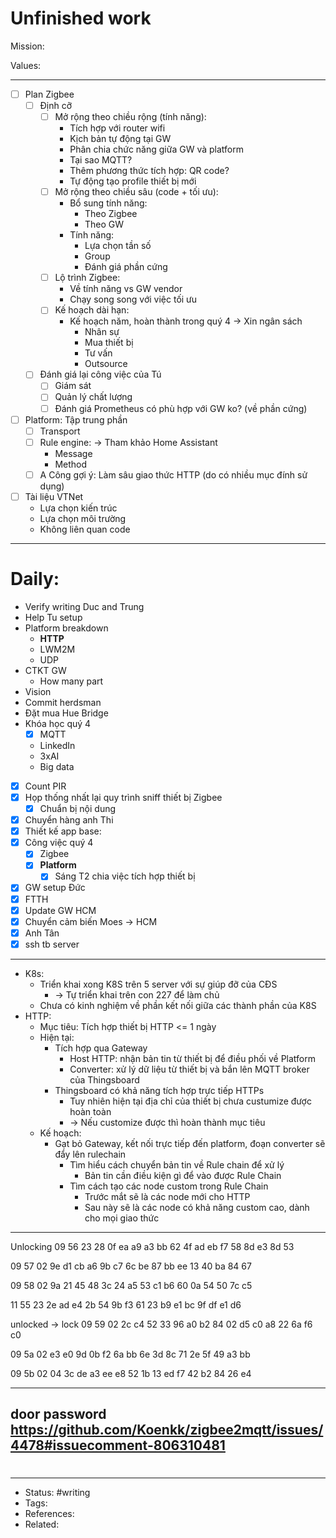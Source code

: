 # Unfinished work
Mission:

Values:

---

- [ ] Plan Zigbee
	- [ ] Định cỡ
		- [ ] Mở rộng theo chiều rộng (tính năng):
			- Tích hợp với router wifi
			- Kịch bản tự động tại GW
			- Phân chia chức năng giữa GW và platform
			- Tại sao MQTT?
			- Thêm phương thức tích hợp: QR code?
			- Tự động tạo profile thiết bị mới
		- [ ] Mở rộng theo chiều sâu (code + tối ưu):
			- Bổ sung tính năng:
				- Theo Zigbee
				- Theo GW
			- Tính năng:
				- Lựa chọn tần số
				- Group
				- Đánh giá phần cứng
		- [ ] Lộ trình Zigbee:
			- Về tính năng vs GW vendor
			- Chạy song song với việc tối ưu
		- [ ] Kế hoạch dài hạn:
			- Kế hoạch năm, hoàn thành trong quý 4 -> Xin ngân sách
				- Nhân sự
				- Mua thiết bị
				- Tư vấn
				- Outsource
	- [ ] Đánh giá lại công việc của Tú
		- [ ] Giám sát
		- [ ] Quản lý chất lượng
		- [ ] Đánh giá Prometheus có phù hợp với GW ko? (về phần cứng)
- [ ] Platform: Tập trung phần
	- [ ] Transport
	- [ ] Rule engine: -> Tham khảo Home Assistant
		- Message
		- Method
	- [ ] A Công gợi ý: Làm sâu giao thức HTTP (do có nhiều mục đính sử dụng)
- [ ] Tài liệu VTNet
	- Lựa chọn kiến trúc
	- Lựa chọn môi trường
	- Không liên quan code


---

# Daily:
- Verify writing Duc and Trung
- Help Tu setup
- Platform breakdown
	- **HTTP**
	- LWM2M
	- UDP
- CTKT GW
	- How many part
- Vision
- Commit herdsman
- Đặt mua Hue Bridge
- Khóa học quý 4
	- [x] MQTT
	- LinkedIn
	- 3xAI
	- Big data
- [x] Count PIR
- [x] Họp thống nhất lại quy trình sniff thiết bị Zigbee
	- [x] Chuẩn bị nội dung
- [x] Chuyển hàng anh Thi
- [x] Thiết kế app base:
- [x] Công việc quý 4
	- [x] Zigbee
	- [x] **Platform**
		- [x] Sáng T2 chia việc tích hợp thiết bị
- [x] GW setup Đức
- [x] FTTH
- [x] Update GW HCM
- [x] Chuyển cảm biến Moes -> HCM
- [x] Anh Tân
- [x] ssh tb server
---
- K8s:
	- Triển khai xong K8S trên 5 server với sự giúp đỡ của CĐS
		- -> Tự triển khai trên con 227 để làm chủ
	- Chưa có kinh nghiệm về phần kết nối giữa các thành phần của K8S
- HTTP:
	- Mục tiêu: Tích hợp thiết bị HTTP <= 1 ngày
	- Hiện tại:
		- Tích hợp qua Gateway
			- Host HTTP: nhận bản tin từ thiết bị để điều phối về Platform
			- Converter: xử lý dữ liệu từ thiết bị và bắn lên MQTT broker của Thingsboard
		- Thingsboard có khả năng tích hợp trực tiếp HTTPs
			- Tuy nhiên hiện tại địa chỉ của thiết bị chưa custumize được hoàn toàn
			- -> Nếu customize được thì hoàn thành mục tiêu
	- Kế hoạch:
		- Gạt bỏ Gateway, kết nối trực tiếp đến platform, đoạn converter sẽ đẩy lên rulechain
			- Tìm hiểu cách chuyển bản tin về Rule chain để xử lý
				- Bản tin cần điều kiện gì để vào được Rule Chain
			- Tìm cách tạo các node custom trong Rule Chain
				- Trước mắt sẽ là các node mới cho HTTP
				- Sau này sẽ là các node có khả năng custom cao, dành cho mọi giao thức

---


Unlocking
09 56 23 28 0f ea a9 a3 bb 62 4f ad eb f7 58 8d e3 8d 53

09 57 02 9e d1 cb a6 9b c7 6c be 87 bb ee 13 40 ba 84 67

09 58 02 9a 21 45 48 3c 24 a5 53 c1 b6 60 0a 54 50 7c c5

11 55 23 2e ad e4 2b 54 9b f3 61 23 b9 e1 bc 9f df e1 d6



unlocked -> lock
09 59 02 2c c4 52 33 96 a0 b2 84 02 d5 c0 a8 22 6a f6 c0

09 5a 02 e3 e0 9d 0b f2 6a bb 6e 3d 8c 71 2e 5f 49 a3 bb

09 5b 02 04 3c de a3 ee e8 52 1b 13 ed f7 42 b2 84 26 e4

---
door password
https://github.com/Koenkk/zigbee2mqtt/issues/4478#issuecomment-806310481
---
#
---
- Status: #writing
- Tags:
- References:
- Related:
